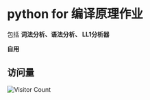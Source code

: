 # python for 编译原理作业 

包括 **词法分析、语法分析、 LL1分析器**

**自用**

## 访问量
![Visitor Count](https://profile-counter.glitch.me/python-university/count.svg)

